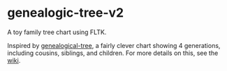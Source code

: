 # genealogic-tree-v2

A toy family tree chart using FLTK. 

Inspired by [genealogical-tree](https://github.com/wandagarbocz/genealogical-tree), a fairly clever chart showing 4 generations, including
cousins, siblings, and children. For more details on this, see the [wiki](https://github.com/fire-eggs/genealogic-tree-v2/wiki/%22Drzewo-genealogiczne%22---the-inspiration).

